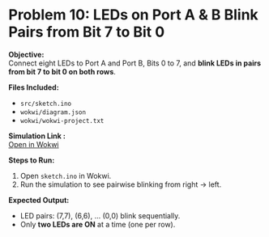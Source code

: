 # Problem 10: LEDs on Port A & B Blink Pairs from Bit 7 to Bit 0

**Objective:**  
Connect eight LEDs to Port A and Port B, Bits 0 to 7, and **blink LEDs in pairs from bit 7 to bit 0 on both rows**.

**Files Included:**  
- `src/sketch.ino`  
- `wokwi/diagram.json`  
- `wokwi/wokwi-project.txt`  

**Simulation Link :**  
[Open in Wokwi](https://wokwi.com/projects/443688615183840257)

**Steps to Run:**  
1. Open `sketch.ino` in Wokwi.  
2. Run the simulation to see pairwise blinking from right → left.

**Expected Output:**  
- LED pairs: (7,7), (6,6), … (0,0) blink sequentially.  
- Only **two LEDs are ON** at a time (one per row).
